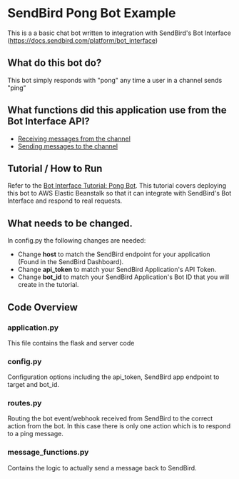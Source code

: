 # SendBird Pong Bot Example
This is a a basic chat bot written to integration with SendBird's Bot Interface (https://docs.sendbird.com/platform/bot_interface)


## What do this bot do?
This bot simply responds with "pong" any time a user in a channel sends "ping"

## What functions did this application use from the Bot Interface API?
 - [Receiving messages from the channel](https://docs.sendbird.com/platform/bot_interface#2_bot_interface)
 - [Sending messages to the channel](https://docs.sendbird.com/platform/bot_interface#3_send_message_from_bot)
 
 
## Tutorial / How to Run
Refer to the [Bot Interface Tutorial: Pong Bot](https://docs.google.com/document/d/1Tuo2XLtoY8uMwF8trpuGxnKnxXfE7VPYKbYHyFfq4AA/edit?usp=sharing). This tutorial covers deploying this bot to AWS Elastic Beanstalk so that it can integrate with SendBird's Bot Interface and respond to real requests.


## What needs to be changed.
In config.py the following changes are needed:
 - Change **host** to match the SendBird endpoint for your application (Found in the SendBird Dashboard).
 - Change **api_token** to match your SendBird Application's API Token.
 - Change **bot_id** to match your SendBird Application's Bot ID that you will create in the tutorial.
 
## Code Overview

### application.py
This file contains the flask and server code

### config.py 
Configuration options including the api_token, SendBird app endpoint to target and bot_id.

### routes.py 
Routing the bot event/webhook received from SendBird to the correct action from the bot. In this case there is only one action which is to respond to a ping message.

### message_functions.py
Contains the logic to actually send a message back to SendBird.
